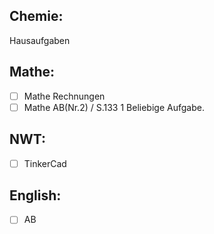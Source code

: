 ## Chemie:
Hausaufgaben

## Mathe:
- [ ] Mathe Rechnungen
- [ ] Mathe AB(Nr.2) / S.133 1 Beliebige Aufgabe.

## NWT:
- [ ] TinkerCad

## English:

- [ ] AB
